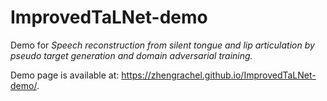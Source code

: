 # ImprovedTaLNet-demo
Demo for *Speech reconstruction from silent tongue and lip articulation by pseudo target generation and domain adversarial training.*

Demo page is available at: <https://zhengrachel.github.io/ImprovedTaLNet-demo/>.
